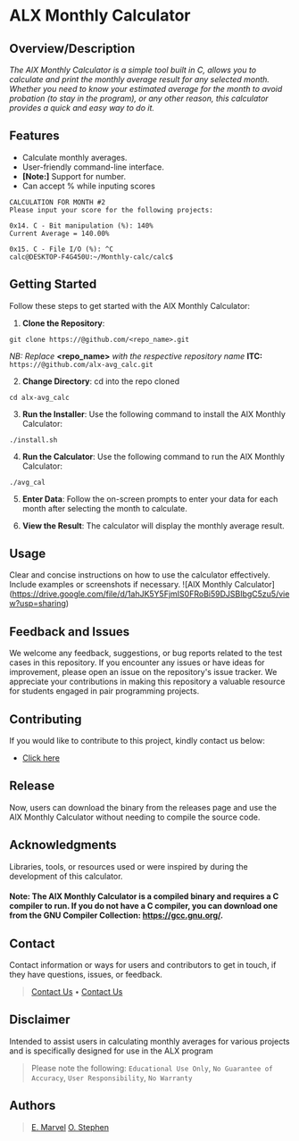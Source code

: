 # ALX Monthly Calculator

## Overview/Description
*The AlX Monthly Calculator is a simple tool built in C, allows you to calculate and print the monthly average result for any selected month. Whether you need to know your estimated average for the month to avoid probation (to stay in the program), or any other reason, this calculator provides a quick and easy way to do it.*

## Features
- Calculate monthly averages.
- User-friendly command-line interface.
- **[Note:]** Support for number.
- Can accept % while inputing scores
```
CALCULATION FOR MONTH #2
Please input your score for the following projects:

0x14. C - Bit manipulation (%): 140%
Current Average = 140.00%

0x15. C - File I/O (%): ^C
calc@DESKTOP-F4G450U:~/Monthly-calc/calc$ 
```

## Getting Started
Follow these steps to get started with the AlX Monthly Calculator:

1. **Clone the Repository**: 
```
git clone https://@github.com/<repo_name>.git
```
*NB: Replace* **<repo_name>** *with the respective repository name*
**ITC:** `https://@github.com/alx-avg_calc.git`

2. **Change Directory**:
cd into the repo cloned
```
cd alx-avg_calc
```

3. **Run the Installer**:
Use the following command to install the AlX Monthly Calculator:
```
./install.sh
```

4. **Run the Calculator**:
Use the following command to run the AlX Monthly Calculator:
```
./avg_cal
```

5. **Enter Data**:
Follow the on-screen prompts to enter your data for each month after selecting the month to calculate.

6. **View the Result**:
The calculator will display the monthly average result.

## Usage
Clear and concise instructions on how to use the calculator effectively. Include examples or screenshots if necessary.
![AlX Monthly  Calculator] (https://drive.google.com/file/d/1ahJK5Y5FjmIS0FRoBi59DJSBIbgC5zu5/view?usp=sharing)


## Feedback and Issues

We welcome any feedback, suggestions, or bug reports related to the test cases in this repository. If you encounter any issues or have ideas for improvement, please open an issue on the repository's issue tracker. We appreciate your contributions in making this repository a valuable resource for students engaged in pair programming projects.

## Contributing
If you would like to contribute to this project, kindly contact us below:

- [Click here](odiasestephen@gmail.com)


## Release
Now, users can download the binary from the releases page and use the AlX Monthly Calculator without needing to compile the source code.

## Acknowledgments
Libraries, tools, or resources used or were inspired by during the development of this calculator.
#### Note: The AlX Monthly Calculator is a compiled binary and requires a C compiler to run. If you do not have a C compiler, you can download one from the GNU Compiler Collection: https://gcc.gnu.org/.

## Contact
Contact information or ways for users and contributors to get in touch, if they have questions, issues, or feedback.
>[Contact Us](odiasestephen@gmail.com) •
>[Contact Us](marvelousegbe19@gmail.com)

## Disclaimer
Intended to assist users in calculating monthly averages for various projects and is specifically designed for use in the ALX program
>Please note the following:
`Educational Use Only`, `No Guarantee of Accuracy`, `User Responsibility`, `No Warranty`

## Authors
>[E. Marvel](https://github.com/emarvelm)
[O. Stephen](https://github.com/silverchill)
